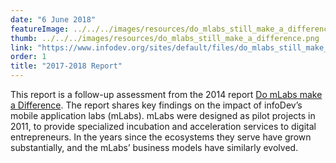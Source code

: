```yaml
---
date: "6 June 2018"
featureImage: ../../../images/resources/do_mlabs_still_make_a_difference.png
thumb: ../../../images/resources/do_mlabs_still_make_a_difference.png
link: "https://www.infodev.org/sites/default/files/do_mlabs_still_make_a_difference_-_a_second_assessment_-_full_report_-_digital_entrepreneurship_program_-_infodev_2017_1.pdf"
order: 1
title: "2017-2018 Report"
---
```


This report is a follow-up assessment from the 2014 report [Do mLabs make a Difference](https://www.infodev.org/mobile/mLaboutcomes). The report shares key findings on the impact of infoDev’s mobile application labs (mLabs). mLabs were designed as pilot projects in 2011, to provide specialized incubation and acceleration services to digital entrepreneurs. In the years since the ecosystems they serve have grown substantially, and the mLabs’ business models have similarly evolved.
